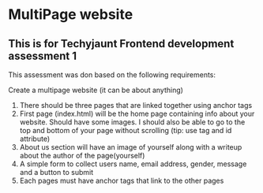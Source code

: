 # MultiPage website

## This is for Techyjaunt Frontend development assessment 1

This assessment was don based on the following requirements:

Create a multipage website (it can be about anything)
1. There should be three pages that are linked together using anchor tags
2. First page (index.html) will be the home page containing info about your website. Should have some images. I should also be able to go to the top and bottom of your page without scrolling (tip: use <a> tag and id attribute)
3. About us section will have an image of yourself along with a writeup about the author of the page(yourself)
4. A simple form to collect users name, email address, gender, message and a button to submit
5. Each pages must have anchor tags that link to the other pages